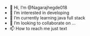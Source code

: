 - 👋 Hi, I’m @Nagarajhegde018
- 👀 I’m interested in developing
- 🌱 I’m currently learning java full stack
- 💞️ I’m looking to collaborate on ...
- 📫 How to reach me just text

<!---
Nagarajhegde018/Nagarajhegde018 is a ✨ special ✨ repository because its `README.md` (this file) appears on your GitHub profile.
You can click the Preview link to take a look at your changes.
--->
